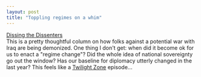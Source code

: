 ```yaml
---
layout: post
title: "Toppling regimes on a whim"
---
```




<a href="http://www.washingtonpost.com/wp-dyn/articles/A51461-2002Aug22.html">Dissing the Dissenters</a><br>
This is a pretty thoughtful column on how folks against a potential war with Iraq are being demonized. One thing I don't get: when did it become ok for us to enact a "regime change"? Did the whole idea of national sovereignty go out the window? Has our baseline for diplomacy utterly changed in the last year? This feels like a <a href="http://www.tzworld.com/home.html">Twilight Zone</a> episode...


